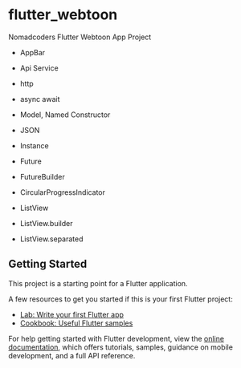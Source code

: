 # flutter_webtoon

Nomadcoders Flutter Webtoon App Project

* AppBar

* Api Service
* http
* async await

* Model, Named Constructor
* JSON
* Instance
* Future
* FutureBuilder

* CircularProgressIndicator
* ListView
* ListView.builder
* ListView.separated

## Getting Started

This project is a starting point for a Flutter application.

A few resources to get you started if this is your first Flutter project:

- [Lab: Write your first Flutter app](https://docs.flutter.dev/get-started/codelab)
- [Cookbook: Useful Flutter samples](https://docs.flutter.dev/cookbook)

For help getting started with Flutter development, view the
[online documentation](https://docs.flutter.dev/), which offers tutorials, samples, guidance on mobile development, and a full API reference.
